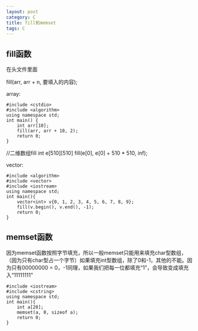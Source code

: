```yaml
---
layout: post
category: C
title: fill和memset
tags: C
---
```


## fill函数

在头文件<algorithm>里面

fill(arr, arr + n, 要填入的内容);

array:

    #include <cstdio>
    #include <algorithm>
    using namespace std;
    int main() {
        int arr[10];
        fill(arr, arr + 10, 2);
        return 0;
    }

//二维数组fill
	int e[510][510]
    fill(e[0], e[0] + 510 * 510, inf);

vector:

    #include <algorithm>
    #include <vector>
    #include <iostream>
    using namespace std;
    int main(){
        vector<int> v{0, 1, 2, 3, 4, 5, 6, 7, 8, 9};
        fill(v.begin(), v.end(), -1);
        return 0;
    }

## memset函数

因为memset函数按照字节填充，所以一般memset只能用来填充char型数组，（因为只有char型占一个字节）如果填充int型数组，除了0和-1，其他的不能。因为只有00000000 = 0，-1同理，如果我们把每一位都填充“1”，会导致变成填充入“11111111”

    #include <iostream>
    #include <cstring>
    using namespace std;
    int main(){
        int a[20];
        memset(a, 0, sizeof a);
        return 0;
    }
